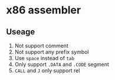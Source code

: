 # x86 assembler

## Useage

1. Not support comment
2. Not support any prefix symbol
3. Use `space` instead of `tab`
4. Only support `.DATA` and `.CODE` segment
5. `CALL` and `J` only support rel
